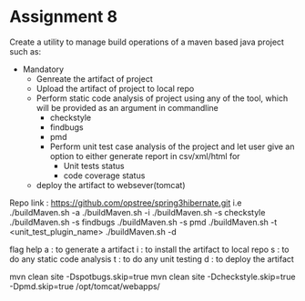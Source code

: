 # Assignment 8
Create a utility to manage build operations of a maven based java project such as:
- Mandatory
   - Genreate the artifact of project
   - Upload the artifact of project to local repo
   - Perform static code analysis of project using any of the tool, which will be provided as an argument in commandline
       - checkstyle
       - findbugs
       - pmd
       - Perform unit test case analysis of the project and let user give an option to either generate report in csv/xml/html for
            - Unit tests status
            - code coverage status
   - deploy the artifact to websever(tomcat)      

Repo link : https://github.com/opstree/spring3hibernate.git
i.e 
./buildMaven.sh -a 
./buildMaven.sh -i 
./buildMaven.sh -s checkstyle
./buildMaven.sh -s findbugs
./buildMaven.sh -s pmd
./buildMaven.sh -t <unit_test_plugin_name>
./buildMaven.sh -d 

flag help
a : to generate a artifact
i : to install the artifact to local repo 
s : to do  any static code analysis 
t : to do any unit testing
d : to deploy the artifact

mvn clean site -Dspotbugs.skip=true
mvn clean site -Dcheckstyle.skip=true -Dpmd.skip=true
/opt/tomcat/webapps/
